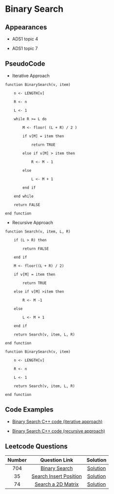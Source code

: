 # Binary Search

## Appearances

- ADS1 topic 4

- ADS1 topic 7

## PseudoCode

- Iterative Approach

```
function BinarySearch(v, item)

    n <- LENGTH[v]

    R <- n

    L <- 1

    while R >= L do

        M <- floor( (L + R) / 2 )

        if v[M] = item then

            return TRUE

        else if v[M] > item then

            R <- M - 1

        else

            L <- M + 1

        end if

    end while

    return FALSE

end function

```

- Recursive Approach

```
function Search(v, item, L, R)

    if (L > R) then

        return FALSE

    end if

    M <- floor((L + R) / 2)

    if v[M] = item then

        return TRUE

    else if v[M] >item then

        R <- M -1

    else

        L <- M + 1

    end if

    return Search(v, item, L, R)

end function

function BinarySearch(v, item)

    n <- LENGTH[v]

    R <- n

    L <- 1

    return Search(v, item, L, R)

end function

```

## Code Examples

- [Binary Search C++ code (iterative approach)](binary_search/binary_search.cpp)

- [Binary Search C++ code (recursive approach)](binary_search/binary_search.cpp)

## Leetcode Questions

| Number |                                  Question Link                                  |                  Solution                   |
| :----: | :-----------------------------------------------------------------------------: | :-----------------------------------------: |
|  704   |          [Binary Search](https://leetcode.com/problems/binary-search/)          | [Solution](../leetcode/704/704_question.md) |
|   35   | [Search Insert Position](https://leetcode.com/problems/search-insert-position/) |  [Solution](../leetcode/35/35_question.md)  |
|   74   |     [Search a 2D Matrix](https://leetcode.com/problems/search-a-2d-matrix/)     |  [Solution](../leetcode/74/74_question.md)  |
